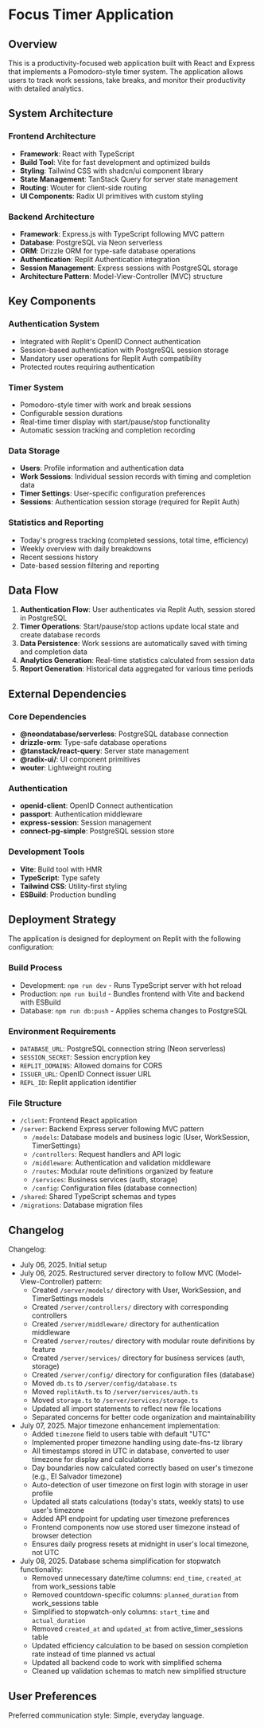 # Focus Timer Application

## Overview

This is a productivity-focused web application built with React and Express that implements a Pomodoro-style timer system. The application allows users to track work sessions, take breaks, and monitor their productivity with detailed analytics.

## System Architecture

### Frontend Architecture
- **Framework**: React with TypeScript
- **Build Tool**: Vite for fast development and optimized builds
- **Styling**: Tailwind CSS with shadcn/ui component library
- **State Management**: TanStack Query for server state management
- **Routing**: Wouter for client-side routing
- **UI Components**: Radix UI primitives with custom styling

### Backend Architecture
- **Framework**: Express.js with TypeScript following MVC pattern
- **Database**: PostgreSQL via Neon serverless
- **ORM**: Drizzle ORM for type-safe database operations
- **Authentication**: Replit Authentication integration
- **Session Management**: Express sessions with PostgreSQL storage
- **Architecture Pattern**: Model-View-Controller (MVC) structure

## Key Components

### Authentication System
- Integrated with Replit's OpenID Connect authentication
- Session-based authentication with PostgreSQL session storage
- Mandatory user operations for Replit Auth compatibility
- Protected routes requiring authentication

### Timer System
- Pomodoro-style timer with work and break sessions
- Configurable session durations
- Real-time timer display with start/pause/stop functionality
- Automatic session tracking and completion recording

### Data Storage
- **Users**: Profile information and authentication data
- **Work Sessions**: Individual session records with timing and completion data
- **Timer Settings**: User-specific configuration preferences
- **Sessions**: Authentication session storage (required for Replit Auth)

### Statistics and Reporting
- Today's progress tracking (completed sessions, total time, efficiency)
- Weekly overview with daily breakdowns
- Recent sessions history
- Date-based session filtering and reporting

## Data Flow

1. **Authentication Flow**: User authenticates via Replit Auth, session stored in PostgreSQL
2. **Timer Operations**: Start/pause/stop actions update local state and create database records
3. **Data Persistence**: Work sessions are automatically saved with timing and completion data
4. **Analytics Generation**: Real-time statistics calculated from session data
5. **Report Generation**: Historical data aggregated for various time periods

## External Dependencies

### Core Dependencies
- **@neondatabase/serverless**: PostgreSQL database connection
- **drizzle-orm**: Type-safe database operations
- **@tanstack/react-query**: Server state management
- **@radix-ui/**: UI component primitives
- **wouter**: Lightweight routing

### Authentication
- **openid-client**: OpenID Connect authentication
- **passport**: Authentication middleware
- **express-session**: Session management
- **connect-pg-simple**: PostgreSQL session store

### Development Tools
- **Vite**: Build tool with HMR
- **TypeScript**: Type safety
- **Tailwind CSS**: Utility-first styling
- **ESBuild**: Production bundling

## Deployment Strategy

The application is designed for deployment on Replit with the following configuration:

### Build Process
- Development: `npm run dev` - Runs TypeScript server with hot reload
- Production: `npm run build` - Bundles frontend with Vite and backend with ESBuild
- Database: `npm run db:push` - Applies schema changes to PostgreSQL

### Environment Requirements
- `DATABASE_URL`: PostgreSQL connection string (Neon serverless)
- `SESSION_SECRET`: Session encryption key
- `REPLIT_DOMAINS`: Allowed domains for CORS
- `ISSUER_URL`: OpenID Connect issuer URL
- `REPL_ID`: Replit application identifier

### File Structure
- `/client`: Frontend React application
- `/server`: Backend Express server following MVC pattern
  - `/models`: Database models and business logic (User, WorkSession, TimerSettings)
  - `/controllers`: Request handlers and API logic 
  - `/middleware`: Authentication and validation middleware
  - `/routes`: Modular route definitions organized by feature
  - `/services`: Business services (auth, storage)
  - `/config`: Configuration files (database connection)
- `/shared`: Shared TypeScript schemas and types
- `/migrations`: Database migration files

## Changelog

Changelog:
- July 06, 2025. Initial setup
- July 06, 2025. Restructured server directory to follow MVC (Model-View-Controller) pattern:
  - Created `/server/models/` directory with User, WorkSession, and TimerSettings models
  - Created `/server/controllers/` directory with corresponding controllers
  - Created `/server/middleware/` directory for authentication middleware
  - Created `/server/routes/` directory with modular route definitions by feature
  - Created `/server/services/` directory for business services (auth, storage)
  - Created `/server/config/` directory for configuration files (database)
  - Moved `db.ts` to `/server/config/database.ts`
  - Moved `replitAuth.ts` to `/server/services/auth.ts`
  - Moved `storage.ts` to `/server/services/storage.ts`
  - Updated all import statements to reflect new file locations
  - Separated concerns for better code organization and maintainability
- July 07, 2025. Major timezone enhancement implementation:
  - Added `timezone` field to users table with default "UTC"
  - Implemented proper timezone handling using date-fns-tz library
  - All timestamps stored in UTC in database, converted to user timezone for display and calculations
  - Day boundaries now calculated correctly based on user's timezone (e.g., El Salvador timezone)
  - Auto-detection of user timezone on first login with storage in user profile
  - Updated all stats calculations (today's stats, weekly stats) to use user's timezone
  - Added API endpoint for updating user timezone preferences
  - Frontend components now use stored user timezone instead of browser detection
  - Ensures daily progress resets at midnight in user's local timezone, not UTC
- July 08, 2025. Database schema simplification for stopwatch functionality:
  - Removed unnecessary date/time columns: `end_time`, `created_at` from work_sessions table
  - Removed countdown-specific columns: `planned_duration` from work_sessions table  
  - Simplified to stopwatch-only columns: `start_time` and `actual_duration`
  - Removed `created_at` and `updated_at` from active_timer_sessions table
  - Updated efficiency calculation to be based on session completion rate instead of time planned vs actual
  - Updated all backend code to work with simplified schema
  - Cleaned up validation schemas to match new simplified structure

## User Preferences

Preferred communication style: Simple, everyday language.
